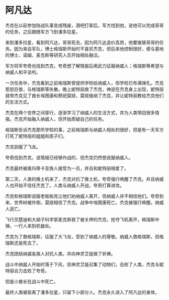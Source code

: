 # 阿凡达

杰克在以前参加陆战队事变成残废，酒吧打架后，军方找到他，说他可以完成哥哥的任务，之后跟随军方飞到潘多拉星。

来到潘多拉星，看到阿凡达，哥哥死去，因为阿凡达造价高昂，他要接替哥哥的任务。因为来自军队，博士格瑞斯开始时不喜欢杰克，但后来他控制很好，便与基地的博士、诺姆、麦克斯等研究人员开始相处融洽。

军方将军夸奇也找到杰克，夸奇想了解情报后用武力征服纳威人；格瑞斯等希望与纳威人和平谈判。

一次任务中，杰克看到之前格瑞斯曾提供学校给纳威人，但学校已布满弹孔。杰克惹怒巨兽，与格瑞斯等失散。晚上妮特丽救了杰克，神迹在杰克身上出现，妮特丽就带杰克见了酋长埃图康和祭祀莫娅，莫娅接纳了杰克，并让妮特丽教给杰克他们的生活方式。

杰克在两个世界之间穿行，逐渐学习了纳威人的生活方式，并为人类带回很多情报。杰克开始融入纳威人，但开始质疑自己的任务。

格瑞斯告诉杰克那所学校的事，之前格瑞斯与纳威人相处的很好，但是有一天军方打死了妮特丽的姐姐和孩子们。

杰克驯服了飞龙。

夸奇找到杰克，说情报已经够作战的，但杰克仍然想说服纳威人。

杰克最终被奥玛蒂卡亚族人接受为一员，并且和妮特丽相爱了。

第二天，人类的推土机来了，杰克对抗了推土机，夸奇强行唤醒了杰克。并且纳威人也开始不信任杰克了。人类与纳威人开战，夸奇打算进攻。

杰克和格瑞斯说服老板帕克让他们劝纳威人离开，但纳威人并不相信他们。夸奇到来，世界树被炸倒，莫娅相信了杰克。战争中埃图康死亡。杰克被强行唤醒。纳威人逃亡。

飞行员楚迪和大胡子科学家麦克斯救了被关押的杰克，抢夺飞机离开，格瑞斯中弹。一行人来到机器处。

杰克为了救格瑞斯，征服了大飞龙，受到了纳威人的尊敬。纳威人救格瑞斯，但格瑞斯还是死去了。

杰克团结纳威各族人对抗人类。并向神灵艾娃做了祈祷。

战斗中纳威人开始时落于下风，但神灵艾娃召集了动物们，击败了人类。杰克与妮特丽合力击败了夸奇。

但是小酋长在战斗中死亡。

最终人类被驱离了潘多拉星，只留下小部分人。杰克永久进入了阿凡达的身体。


